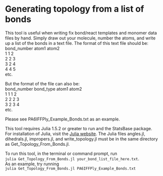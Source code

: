 # Generating topology from a list of bonds
This tool is useful when writing fix bond/react templates and monomer data files by hand. Simply draw out your molecule, number the atoms, and write up a list of the bonds in a text file. 
The format of this text file should be:  
bond_number atom1 atom2  
1 1 2  
2 2 3  
3 2 4  
4 4 5  
etc. 

But the format of the file can also be:  
bond_number bond_type atom1 atom2  
1 1 1 2  
2 2 2 3  
3 2 3 4  
etc. 

Please see PA6IFFPly_Example_Bonds.txt as an example.

This tool requires Julia 1.5.2 or greater to run and the StatsBase package. For installation of Julia, visit the [Julia website](https://julialang.org/). The Julia files angles.jl, dihedrals.jl, impropers.jl, and write_topology.jl must be in the same directory as Get_Topology_From_Bonds.jl.

To run this tool, in the terminal or command prompt, run  
`julia Get_Topology_From_Bonds.jl your_bond_list_file_here.txt`.  
As an example, try running  
`julia Get_Topology_From_Bonds.jl PA6IFFPly_Example_Bonds.txt`